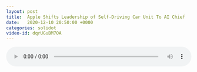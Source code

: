 ```yaml
---
layout: post
title:  Apple Shifts Leadership of Self-Driving Car Unit To AI Chief
date:   2020-12-10 20:50:00 +0000
categories: solidot
video-id: dqrUGuBM7OA
---
```


<audio src="/assets/17683f8779f74259b3a1c0443bf72709.mp3" style="width: 100%;" controls></audio>

